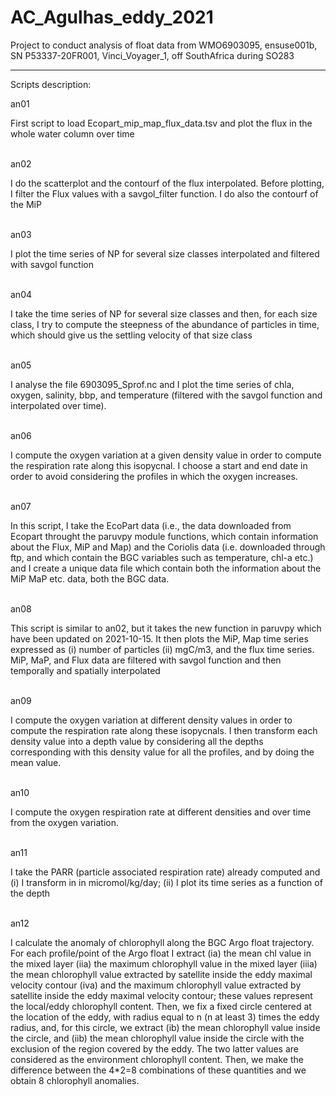 # AC_Agulhas_eddy_2021
Project to conduct analysis of float data from WMO6903095, ensuse001b, SN P53337-20FR001, Vinci_Voyager_1, off SouthAfrica during SO283

----
Scripts description:

an01

First script to load Ecopart_mip_map_flux_data.tsv and plot the flux in the whole water column over time

\
an02

I do the scatterplot and the contourf of the flux interpolated. Before plotting, I filter the Flux values with a 
savgol_filter function. I do also the contourf of the MiP

\
an03

I plot the time series of NP for several size classes interpolated and filtered with savgol function

\
an04

I take the time series of NP for several size classes and then, for each size class, I try to compute
the steepness of the abundance of particles in time, which should give us the settling velocity of that size class

\
an05

I analyse the file 6903095_Sprof.nc and I plot the time series of chla, oxygen, salinity, bbp, and temperature
(filtered with the savgol function and interpolated over time).

\
an06

I compute the oxygen variation at a given density value in order to compute the respiration rate along this isopycnal.
I choose a start and end date in order to avoid considering the profiles in which the oxygen increases.

\
an07

In this script, I take the EcoPart data (i.e., the data downloaded from Ecopart throught the
paruvpy module functions, which contain information about the Flux, MiP and Map)
and the Coriolis data (i.e. downloaded through ftp, and which contain the BGC variables
such as temperature, chl-a etc.) and I create a unique data file which contain both the 
information about the MiP MaP etc. data, both the BGC data.

\
an08

This script is similar to an02, but it takes the new function in paruvpy which have been updated on 2021-10-15. It then 
plots the MiP, Map time series expressed as (i) number of particles (ii) mgC/m3, and the flux time series.
MiP, MaP, and Flux data are filtered with savgol function and then temporally and spatially interpolated

\
an09

I compute the oxygen variation at different density values in order to compute the respiration rate along these isopycnals.
I then transform each density value into a depth value by considering all the depths corresponding with this density
value for all the profiles, and by doing the mean value. 


\
an10

I compute the oxygen respiration rate at different densities and over time from the oxygen variation.


\
an11

I take the PARR (particle associated respiration rate) already computed and (i) I transform in in micromol/kg/day; 
(ii) I plot its time series as a function of the depth


\
an12

I calculate the anomaly of chlorophyll along the BGC Argo float trajectory. For each profile/point of the Argo float
I extract (ia) the mean chl value in the mixed layer (iia) the maximum chlorophyll value in the mixed layer (iiia) the mean chlorophyll
value extracted by satellite inside the eddy maximal velocity contour (iva) and the maximum chlorophyll
value extracted by satellite inside the eddy maximal velocity contour; these values represent the local/eddy chlorophyll
content. Then, we fix a fixed circle centered at the location of the eddy, with radius equal to n (n at least 3) times the eddy radius, and,
for this circle, we extract (ib) the mean chlorophyll value inside the circle, and (iib) the mean chlorophyll value inside the circle
with the exclusion of the region covered by the eddy. The two latter values are considered as the environment chlorophyll content.
Then, we make the difference between the 4*2=8 combinations of these quantities and we obtain 8 chlorophyll anomalies.
